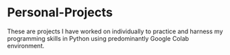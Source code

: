 # Personal-Projects

These are projects I have worked on individually to practice and harness my programming skills in Python using predominantly Google Colab environment.
